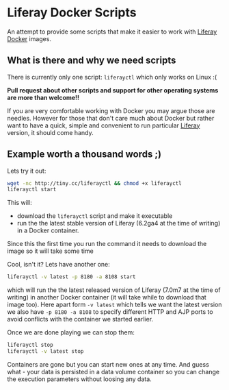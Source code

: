 # Liferay Docker Scripts

An attempt to provide some scripts that make it easier to work with [Liferay] [Docker] images.

## What is there and why we need scripts
  
There is currently only one script: `liferayctl` which only works on Linux :(

**Pull request about other scripts and support for other operating systems are more than welcome!!** 

If you are very comfortable working with Docker you may argue those are needles. 
However for those that don't care much about Docker but rather want to have a quick, simple and convenient to run particular [Liferay] version, it should come handy.

## Example worth a thousand words ;)

Lets try it out:

```bash
wget -nc http://tiny.cc/liferayctl && chmod +x liferayctl
liferayctl start
```

This will:

 - download the `liferayctl` script and make it executable
 - run the the latest stable version of Liferay (6.2ga4 at the time of writing) in a Docker container. 

Since this the first time you run the command it needs to download the image so it will take some time

Cool, isn't it? Lets have another one: 

```bash
liferayctl -v latest -p 8180 -a 8108 start
```

which will run the the latest released version of Liferay (7.0m7 at the time of writing) in another Docker container (it will take while to download that image too).
Here apart form `-v latest` which tells we want the latest version we also have `-p 8180 -a 8108` to specify different HTTP and AJP ports to avoid conflicts with the container we started earlier.

Once we are done playing we can stop them:

```bash
liferayctl stop
liferayctl -v latest stop
```

Containers are gone but you can start new ones at any time. And guess what - your data is persisted in a data volume container so you can change the execution parameters without loosing any data.


[Docker]: http://www.docker.com/
[Liferay]: http://www.liferay.com/
